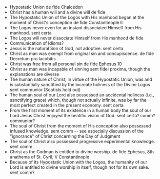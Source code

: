 * Hypostatic Union de fide Chalcedon
* Christ has a human will and a divine will de fide
* The Hypostatic Union of the Logos with His manhood began at the moment of Christ's conception de fide Constantinople II
* The Logos never even for an instant dissociated Himself from His manhood. sent certa
* The Logos will never dissociate Himself from His manhood de fide
* Communication of Idioms?
* Jesus is the natural Son of God, not adoptive. sent certa
* Christ as man was exempt from original sin and concupiscence. de fide Decretum pro Iacobitis
* Christ was free from all personal sin de fide Ephesus 10
* Christ as man was incapable of sinning sent fidei proxima, though the explanations are diverse
* The human nature of Christ, in virtue of the Hypostatic Union, was and is substantially sanctified by the increate holiness of the Divine Logos sent communior (Scotists hold out)
* The human soul of our Lord also possessed an accidental holiness (i.e., sanctifying grace) which, though not actually infinite, was by far the most perfect created in the present economy. sent certa
* From the first moment of its existence in a human body the soul of our Lord Jesus Christ enjoyed the beatific vision of God. sent certa? comm? communior?
* The soul of Christ from the moment of His conception also possessed infused knowledge. sent comm -- see especially discussion of the "ignorance" of Christ concerning the Day of Judgment
* The soul of Christ also possessed progressive experimental knowledge. sent comm
* Christ as the Godman is entitled to divine worship. de fide Ephesus, 8th anathema of St. Cyril; V Constantinople
* Because of its Hypostatic Union with the Logos, the humanity of our Lord is entitled to divine worship in itself, though not for its own sake. sent comm?
